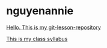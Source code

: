 # nguyenannie
[Hello. This is my git-lesson-repository](https://github.com/nguyenannie/git-lesson-repository)

[This is my class syllabus](https://github.com/greenfox-academy/please-syllabus)
